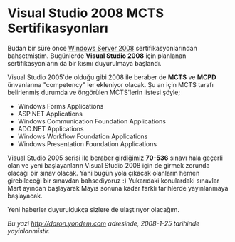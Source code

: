 # Visual Studio 2008 MCTS Sertifikasyonları 

Budan bir süre önce [Windows Server
2008](http://daron.yondem.com/tr/post/1ad17d05-0f1c-4cea-affc-01b15cde28a2)
sertifikasyonlarından bahsetmiştim. Bugünlerde **Visual Studio 2008**
için planlanan sertifikasyonların da bir kısmı duyurulmaya başlandı.

Visual Studio 2005'de olduğu gibi 2008 ile beraber de **MCTS** ve
**MCPD** ünvanlarına "competency" ler ekleniyor olacak. Şu an için MCTS
tarafı belirlenmiş durumda ve öngörülen MCTS'lerin listesi şöyle;

-   Windows Forms Applications
-   ASP.NET Applications
-   Windows Communication Foundation Applications
-   ADO.NET Applications
-   Windows Workflow Foundation Applications
-   Windows Presentation Foundation Applications

Visual Studio 2005 serisi ile beraber girdiğimiz **70-536** sınavı hala
geçerli olan ve yeni başlayanların Visual Studio 2008 için de girmek
zorunda olacağı bir sınav olacak. Yani bugün yola çıkacak olanların
hemen girebileceği bir sınavdan bahsediyoruz :) Yukarıdaki konulardaki
sınavlar Mart ayından başlayarak Mayıs sonuna kadar farklı tarihlerde
yayınlanmaya başlayacak.

Yeni haberler duyuruldukça sizlere de ulaştırıyor olacağım.


*Bu yazi http://daron.yondem.com adresinde, 2008-1-25 tarihinde yayinlanmistir.*